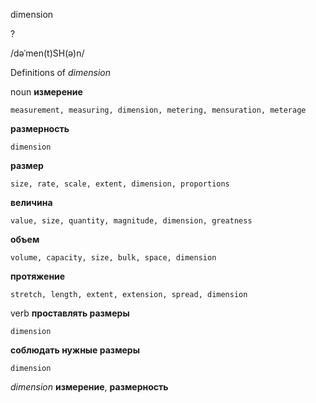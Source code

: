 dimension

?

/dəˈmen(t)SH(ə)n/

Definitions of _dimension_

noun
**измерение**

    measurement, measuring, dimension, metering, mensuration, meterage
**размерность**

    dimension
**размер**

    size, rate, scale, extent, dimension, proportions
**величина**

    value, size, quantity, magnitude, dimension, greatness
**объем**

    volume, capacity, size, bulk, space, dimension
**протяжение**

    stretch, length, extent, extension, spread, dimension

verb
**проставлять размеры**

    dimension
**соблюдать нужные размеры**

    dimension

_dimension_
**измерение**, **размерность**